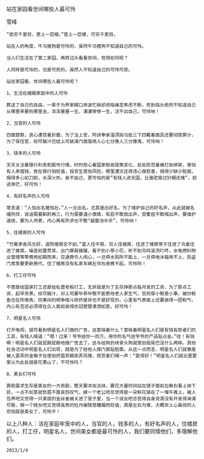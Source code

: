 站在家园看世间哪些人最可怜

雪峰


    “欲穷千里目，更上一层楼。”登上一层楼，可穷千里目。

    站在人的角度，牛马猪狗是可怜的，虽然牛马猪狗不知道自己的可怜。

    当人们生活在了第二家园，再转过头看看世间，觉得如何呢？

    人同样是可怜的，也是可悲的，虽然人不知道自己的可怜可悲。

    站在家园看，世间哪些人最可怜呢？

    1、生活在婚姻家庭中的人可怜

    葬送了自己的自由，一辈子为养家糊口奔波忙碌却烦恼痛苦焦虑不断，死到临头依然不知道自己从哪里来要到哪里去，浑浑噩噩一生，凄凄惨惨一生，活不出自己，可怜呐！

    2、当官的人可怜

    四面楚歌，良心遭受着折磨，为了当上官，阿谀奉承溜须拍马低三下四戴着面具还要彻夜算计，为了保住官，绞尽脑汁巴结上司装潢门面笼络人心七分像人三分像鬼，可怜呐！

    3、钱多的人可怜

    天天关注着银行利息和股市行情，时时担心着国家税收政策变化，处处防范着被打劫绑架，害怕有人来借钱，放在银行怕贬值，投资生意怕风险，哪里遭灾还得违心做慈善，捐得少缺少脸面，捐得多心如刀割，水深火热，身不由己，更可怕的是“有钱人进天国，比骆驼穿过针眼还难”，前途渺茫，好可怜！

    4、有好名声的人可怜

    常言道：“人怕出名猪怕壮。”人一旦出名，尤其是出好名，为了维护自己的好名声，从此就被名缰所俘，说话需要斟酌再三，行为需要谨小慎微，有屁不敢放出声，受委屈不敢喊出声，要维护道统，要为人师表，内心再有所求也不敢“越雷池半步”，可怜呐！

    5、住楼房的人可怜

    “竹篱茅舍风光好，道院僧房总不如，”富人住平房，穷人住楼房，住进了楼房等于住进了鸟巢住进了蜂窝，噪音如雷贯耳，出门摩肩接踵，看不到小草小花，听不到鸟鸣溪流叮咚，水电燃料物业管理等等费用如期而来，交通费令人闹心，一旦停水厕所不能上，一旦停电冰箱用不上，防盗门常常要更新换代，住了楼房没有私家车辆左邻右舍瞧不起，可怜哟！

    6、打工仔可怜

    不管是给国家打工还是给私营老板打工，无非就是为了生存挣那点每月发的工资，为了那点工资，起早贪黑，绞尽脑汁，对上司要毕恭毕敬不能惹他老人家生气，否则穿小鞋是小事，被炒鱿鱼也在所难免，同事间的明争暗斗排挤是非也不是好受的，心里有气表面上还要装得一团和气，内心有苦还必须得在众人面前装得衣冠楚楚潇洒如意，好可怜！

    7、明星名人可怜

    打开电视，就可看到明星名人们做的广告，这意味着什么？意味着明星名人们是有钱有势者们的工具，有钱人喊道：“喂！过来！爷爷给你一百万，用你的名气给爷爷的产品贴点金。”哇！有钱啊！明星名人们就屁颠屁颠地做广告去了。这与给狗扔块骨头狗就使劲摇尾巴没什么两样。其他社会活动中明星名人们出现，就是为了给他人撑门面贴脸面，从这一点而言，明星名人们就像是被人耍弄的金猴子在使劲挤眉弄眼卖弄风情，观赏者们喊一声：“耍得好！”明星名人们就云里雾里认为此处就是花果山了，不可怜吗？

    8、美女们可怜

    靠脸蛋求生存是美女的一大悲剧，整天要浓妆淡抹，要花大量时间站在镜子面前左瞅右看上抹下抚，一点不如意就愁眉不展哀怨叹气，嫁一个老公吧总觉得是一朵鲜花插在了一堆牛粪上，被人包养吧又觉得一只美丽的金丝雀被关进了笼子里，当一个淑女吧总觉得自身资源没有开发得淋漓尽致，做一个妓女吧又觉得高贵的牡丹被随意糟蹋而贬值，真是左右为难，大概世上心最烦的人恐怕就是美女了，可怜不！

   以上八种人：活在家庭牢笼中的人，当官的人，钱多的人，有好名声的人，住楼房的人，打工仔，明星名人，世间美女都是最可怜的人，我们要同情他们，多理解他们。

    2013/1/4



